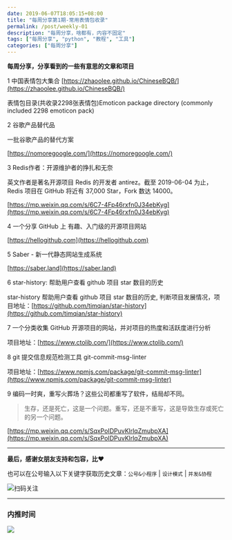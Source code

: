 ```yaml
---
date: 2019-06-07T18:05:15+08:00
title: "每周分享第1期-常用表情包收录"
permalink: /post/weekly-01
description: "每周分享，啥都有，内容不固定"
tags: ["每周分享", "python", "教程", "工具"]
categories: ["每周分享"]
---
```


**每周分享，分享看到的一些有意思的文章和项目**

1 中国表情包大集合 [https://zhaoolee.github.io/ChineseBQB/](https://zhaoolee.github.io/ChineseBQB/)

表情包目录(共收录2298张表情包)Emoticon package directory (commonly included 2298 emoticon pack)

2 谷歌产品替代品

一批谷歌产品的替代方案

[https://nomoregoogle.com/](https://nomoregoogle.com/)

3 Redis作者：开源维护者的挣扎和无奈

英文作者是著名开源项目 Redis 的开发者 antirez。截至 2019-06-04 为止，Redis 项目在 GitHub 将近有 37,000 Star，Fork 数达 14000。

[https://mp.weixin.qq.com/s/6C7-4Fp46rxfn0J34ebKyg](https://mp.weixin.qq.com/s/6C7-4Fp46rxfn0J34ebKyg)

4 一个分享 GitHub 上 有趣、入门级的开源项目网站

[https://hellogithub.com](https://hellogithub.com)

5 Saber - 新一代静态网站生成系统

[https://saber.land](https://saber.land)

6 star-history: 帮助用户查看 github 项目 star 数目的历史

star-history 帮助用户查看 github 项目 star 数目的历史, 判断项目发展情况，项目地址：[https://github.com/timqian/star-history](https://github.com/timqian/star-history)

7 一个分类收集 GitHub 开源项目的网站，并对项目的热度和活跃度进行分析

项目地址：[https://www.ctolib.com/](https://www.ctolib.com/)

8 git 提交信息规范检测工具 git-commit-msg-linter

项目地址：[https://www.npmjs.com/package/git-commit-msg-linter](https://www.npmjs.com/package/git-commit-msg-linter)

9 编码一时爽，重写火葬场？这些公司都重写了软件，结局却不同。

> 生存，还是死亡，这是一个问题。重写，还是不重写，这是导致生存或死亡的另一个问题。

[https://mp.weixin.qq.com/s/SqxPoIDPuvKlrlqZmubpXA](https://mp.weixin.qq.com/s/SqxPoIDPuvKlrlqZmubpXA)
 
------


**最后，感谢女朋友支持和包容，比❤️**

也可以在公号输入以下关键字获取历史文章：`公号&小程序` | `设计模式` | `并发&协程`

![扫码关注](http://media.gusibi.mobi/zHqNew3j1brVxSoTkjOerslhnB_ZpchcOXf60lFUxiZ5YtnCHs5HrJNOP14go6Ea)

---------------

### 内推时间

![](http://media.gusibi.mobi/5FzreeM6IYt55JSQMAV63INPIvuPik75FlJAbP1e7Zdlg1WPe6BrHI-q0jkXskGf)
